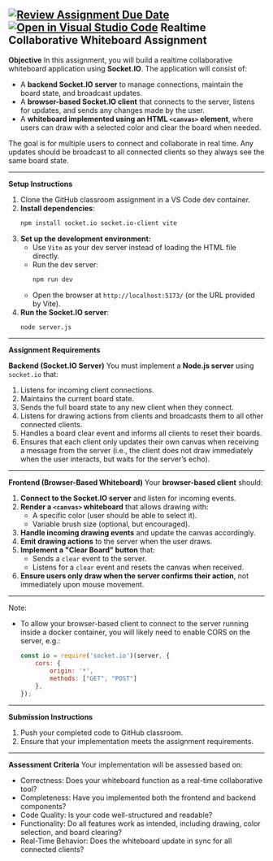[![Review Assignment Due Date](https://classroom.github.com/assets/deadline-readme-button-22041afd0340ce965d47ae6ef1cefeee28c7c493a6346c4f15d667ab976d596c.svg)](https://classroom.github.com/a/oCw4V1Ih)
[![Open in Visual Studio Code](https://classroom.github.com/assets/open-in-vscode-2e0aaae1b6195c2367325f4f02e2d04e9abb55f0b24a779b69b11b9e10269abc.svg)](https://classroom.github.com/online_ide?assignment_repo_id=18341165&assignment_repo_type=AssignmentRepo)
Realtime Collaborative Whiteboard Assignment
---

**Objective**
In this assignment, you will build a realtime collaborative whiteboard application using **Socket.IO**. The application will consist of:

- A **backend Socket.IO server** to manage connections, maintain the board state, and broadcast updates.
- A **browser-based Socket.IO client** that connects to the server, listens for updates, and sends any changes made by the user.
- A **whiteboard implemented using an HTML `<canvas>` element**, where users can draw with a selected color and clear the board when needed.

The goal is for multiple users to connect and collaborate in real time. Any updates should be broadcast to all connected clients so they always see the same board state.

---

**Setup Instructions**

1. Clone the GitHub classroom assignment in a VS Code dev container.
2. **Install dependencies**:
   ```sh
   npm install socket.io socket.io-client vite
   ```
3. **Set up the development environment:**
   - Use `Vite` as your dev server instead of loading the HTML file directly.
   - Run the dev server:
     ```sh
     npm run dev
     ```
   - Open the browser at `http://localhost:5173/` (or the URL provided by Vite).
4. **Run the Socket.IO server**:
   ```sh
   node server.js
   ```

---

**Assignment Requirements**

**Backend (Socket.IO Server)**
You must implement a **Node.js server** using `socket.io` that:

1. Listens for incoming client connections.
2. Maintains the current board state.
3. Sends the full board state to any new client when they connect.
4. Listens for drawing actions from clients and broadcasts them to all other connected clients.
5. Handles a board clear event and informs all clients to reset their boards.
6. Ensures that each client only updates their own canvas when receiving a message from the server (i.e., the client does not draw immediately when the user interacts, but waits for the server’s echo).

---

**Frontend (Browser-Based Whiteboard)**
Your **browser-based client** should:

1. **Connect to the Socket.IO server** and listen for incoming events.
2. **Render a `<canvas>` whiteboard** that allows drawing with:
   - A specific color (user should be able to select it).
   - Variable brush size (optional, but encouraged).
3. **Handle incoming drawing events** and update the canvas accordingly.
4. **Emit drawing actions** to the server when the user draws.
5. **Implement a "Clear Board" button** that:
   - Sends a `clear` event to the server.
   - Listens for a `clear` event and resets the canvas when received.
6. **Ensure users only draw when the server confirms their action**, not immediately upon mouse movement.

---

Note:

- To allow your browser-based client to connect to the server running inside a docker container, you will likely need to enable CORS on the server, e.g.:

    ```javascript
    const io = require('socket.io')(server, {
        cors: {
            origin: '*',
            methods: ["GET", "POST"]
        },
    });
    ```

---

**Submission Instructions**

1. Push your completed code to GitHub classroom.
2. Ensure that your implementation meets the assignment requirements.

---

**Assessment Criteria**
Your implementation will be assessed based on:
- Correctness: Does your whiteboard function as a real-time collaborative tool?
- Completeness: Have you implemented both the frontend and backend components?
- Code Quality: Is your code well-structured and readable?
- Functionality: Do all features work as intended, including drawing, color selection, and board clearing?
- Real-Time Behavior: Does the whiteboard update in sync for all connected clients?
